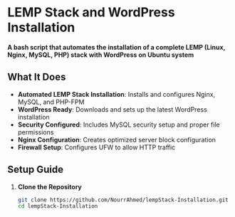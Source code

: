 # **LEMP Stack and WordPress Installation**

**A bash script that automates the installation of a complete LEMP (Linux, Nginx, MySQL, PHP) stack with WordPress on Ubuntu system**

## **What It Does**

- **Automated LEMP Stack Installation**: Installs and configures Nginx, MySQL, and PHP-FPM  
- **WordPress Ready**: Downloads and sets up the latest WordPress installation  
- **Security Configured**: Includes MySQL security setup and proper file permissions  
- **Nginx Configuration**: Creates optimized server block configuration  
- **Firewall Setup**: Configures UFW to allow HTTP traffic  

## **Setup Guide**

1. **Clone the Repository**  
   ```bash
   git clone https://github.com/NourrAhmed/lempStack-Installation.git
   cd lempStack-Installation
